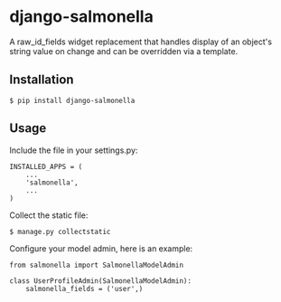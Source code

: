 django-salmonella
=================

A raw_id_fields widget replacement that handles display of an object's string value on change and can be overridden via a template.

Installation
------------

	$ pip install django-salmonella

Usage
-----

Include the file in your settings.py:

	INSTALLED_APPS = (
		...
		'salmonella',
		...
	)

Collect the static file:

	$ manage.py collectstatic

Configure your model admin, here is an example:

	from salmonella import SalmonellaModelAdmin

	class UserProfileAdmin(SalmonellaModelAdmin):
	    salmonella_fields = ('user',)
